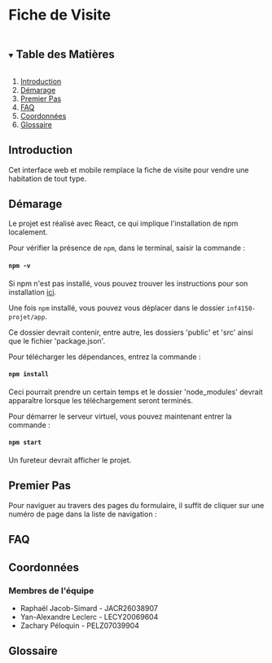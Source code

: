 # Fiche de Visite



<!-- TABLE OF CONTENTS -->
<details open="open">
  <summary><h2 style="display: inline-block">Table des Matières</h2></summary>
  <ol>
    <li><a href="#introduction">Introduction</a></li>
    <li><a href="#démarage">Démarage</a></li>
    <li><a href="#premier-pas">Premier Pas</a></li>
    <li><a href="#faq">FAQ</a></li>
    <li><a href="#coordonnées">Coordonnées</a></li>
    <li><a href="#glossaire">Glossaire</a></li>
  </ol>
</details>

## Introduction

Cet interface web et mobile remplace la fiche de visite pour vendre une habitation de tout type. 

## Démarage

Le projet est réalisé avec React, ce qui implique l'installation de npm localement.

Pour vérifier la présence de `npm`, dans le terminal, saisir la commande :

#### `npm -v` 

Si npm n'est pas installé, vous pouvez trouver les instructions pour son installation [ici](https://docs.npmjs.com/downloading-and-installing-node-js-and-npm).

Une fois `npm` installé, vous pouvez vous déplacer dans le dossier `inf4150-projet/app`. 

Ce dossier devrait contenir, entre autre, les dossiers 'public' et 'src' ainsi que le fichier 'package.json'.

Pour télécharger les dépendances, entrez la commande :

#### `npm install`

Ceci pourrait prendre un certain temps et le dossier 'node_modules' devrait apparaître lorsque les téléchargement seront terminés.

Pour démarrer le serveur virtuel, vous pouvez maintenant entrer la commande :

#### `npm start` 

Un fureteur devrait afficher le projet.

## Premier Pas

Pour naviguer au travers des pages du formulaire, il suffit de cliquer sur une numéro de page dans la liste de navigation : 

## FAQ

## Coordonnées

### Membres de l'équipe

- Raphaël Jacob-Simard - JACR26038907
- Yan-Alexandre Leclerc - LECY20069604
- Zachary Péloquin - PELZ07039904

## Glossaire

